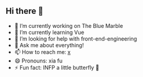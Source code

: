 
## Hi there 👋


<!--
**canele16/canele16** is a ✨ _special_ ✨ repository because its `README.md` (this file) appears on your GitHub profile.

Here are some ideas to get you started:

- 👯 I’m looking to collaborate on ...
-->

- 🔭 I’m currently working on The Blue Marble
- 🌱 I’m currently learning Vue
- 🤔 I’m looking for help with front-end-engineering
- 💬 Ask me about everything!
- 📫 How to reach me: [x](https://x.com/Cannele16)
- 😄 Pronouns: xia fu
- ⚡ Fun fact: INFP a little butterfly 🦋


<!--
[![Anurag's GitHub stats](https://github-readme-stats.vercel.app/api?username=canele16)](https://github.com/anuraghazra/github-readme-stats)
-->
